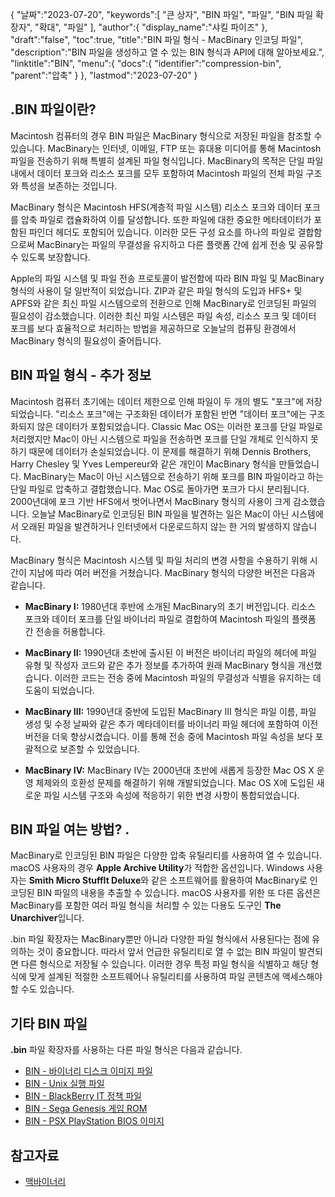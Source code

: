 {
"날짜":"2023-07-20",
   "keywords":[
"큰 상자",
"BIN 파일",
"파일",
"BIN 파일 확장자",
"확대",
"파일"
],
   "author":{
"display_name":"샤킬 파이즈"
},
"draft":"false",
"toc":true,
"title":"BIN 파일 형식 - MacBinary 인코딩 파일",
   "description":"BIN 파일을 생성하고 열 수 있는 BIN 형식과 API에 대해 알아보세요.",
"linktitle":"BIN",
   "menu":{
      "docs":{
         "identifier":"compression-bin",
"parent":"압축"
}
},
"lastmod":"2023-07-20"
}

## .BIN 파일이란?

Macintosh 컴퓨터의 경우 BIN 파일은 MacBinary 형식으로 저장된 파일을 참조할 수 있습니다. MacBinary는 인터넷, 이메일, FTP 또는 휴대용 미디어를 통해 Macintosh 파일을 전송하기 위해 특별히 설계된 파일 형식입니다. MacBinary의 목적은 단일 파일 내에서 데이터 포크와 리소스 포크를 모두 포함하여 Macintosh 파일의 전체 파일 구조와 특성을 보존하는 것입니다.

MacBinary 형식은 Macintosh HFS(계층적 파일 시스템) 리소스 포크와 데이터 포크를 압축 파일로 캡슐화하여 이를 달성합니다. 또한 파일에 대한 중요한 메타데이터가 포함된 파인더 헤더도 포함되어 있습니다. 이러한 모든 구성 요소를 하나의 파일로 결합함으로써 MacBinary는 파일의 무결성을 유지하고 다른 플랫폼 간에 쉽게 전송 및 공유할 수 있도록 보장합니다.

Apple의 파일 시스템 및 파일 전송 프로토콜이 발전함에 따라 BIN 파일 및 MacBinary 형식의 사용이 덜 일반적이 되었습니다. ZIP과 같은 파일 형식의 도입과 HFS+ 및 APFS와 같은 최신 파일 시스템으로의 전환으로 인해 MacBinary로 인코딩된 파일의 필요성이 감소했습니다. 이러한 최신 파일 시스템은 파일 속성, 리소스 포크 및 데이터 포크를 보다 효율적으로 처리하는 방법을 제공하므로 오늘날의 컴퓨팅 환경에서 MacBinary 형식의 필요성이 줄어듭니다.

## BIN 파일 형식 - 추가 정보

Macintosh 컴퓨터 초기에는 데이터 제한으로 인해 파일이 두 개의 별도 "포크"에 저장되었습니다. "리소스 포크"에는 구조화된 데이터가 포함된 반면 "데이터 포크"에는 구조화되지 않은 데이터가 포함되었습니다. Classic Mac OS는 이러한 포크를 단일 파일로 처리했지만 Mac이 아닌 시스템으로 파일을 전송하면 포크를 단일 개체로 인식하지 못하기 때문에 데이터가 손실되었습니다. 이 문제를 해결하기 위해 Dennis Brothers, Harry Chesley 및 Yves Lempereur와 같은 개인이 MacBinary 형식을 만들었습니다. MacBinary는 Mac이 아닌 시스템으로 전송하기 위해 포크를 BIN 파일이라고 하는 단일 파일로 압축하고 결합했습니다. Mac OS로 돌아가면 포크가 다시 분리됩니다. 2000년대에 포크 기반 HFS에서 벗어나면서 MacBinary 형식의 사용이 크게 감소했습니다. 오늘날 MacBinary로 인코딩된 BIN 파일을 발견하는 일은 Mac이 아닌 시스템에서 오래된 파일을 발견하거나 인터넷에서 다운로드하지 않는 한 거의 발생하지 않습니다.

MacBinary 형식은 Macintosh 시스템 및 파일 처리의 변경 사항을 수용하기 위해 시간이 지남에 따라 여러 버전을 거쳤습니다. MacBinary 형식의 다양한 버전은 다음과 같습니다.

- **MacBinary I:** 1980년대 후반에 소개된 MacBinary의 초기 버전입니다. 리소스 포크와 데이터 포크를 단일 바이너리 파일로 결합하여 Macintosh 파일의 플랫폼 간 전송을 허용합니다.

- **MacBinary II:** 1990년대 초반에 출시된 이 버전은 바이너리 파일의 헤더에 파일 유형 및 작성자 코드와 같은 추가 정보를 추가하여 원래 MacBinary 형식을 개선했습니다. 이러한 코드는 전송 중에 Macintosh 파일의 무결성과 식별을 유지하는 데 도움이 되었습니다.

- **MacBinary III:** 1990년대 중반에 도입된 MacBinary III 형식은 파일 이름, 파일 생성 및 수정 날짜와 같은 추가 메타데이터를 바이너리 파일 헤더에 포함하여 이전 버전을 더욱 향상시켰습니다. 이를 통해 전송 중에 Macintosh 파일 속성을 보다 포괄적으로 보존할 수 있었습니다.

- **MacBinary IV:** MacBinary IV는 2000년대 초반에 새롭게 등장한 Mac OS X 운영 체제와의 호환성 문제를 해결하기 위해 개발되었습니다. Mac OS X에 도입된 새로운 파일 시스템 구조와 속성에 적응하기 위한 변경 사항이 통합되었습니다.

## BIN 파일 여는 방법? .

MacBinary로 인코딩된 BIN 파일은 다양한 압축 유틸리티를 사용하여 열 수 있습니다. macOS 사용자의 경우 **Apple Archive Utility**가 적합한 옵션입니다. Windows 사용자는 **Smith Micro StuffIt Deluxe**와 같은 소프트웨어를 활용하여 MacBinary로 인코딩된 BIN 파일의 내용을 추출할 수 있습니다. macOS 사용자를 위한 또 다른 옵션은 MacBinary를 포함한 여러 파일 형식을 처리할 수 있는 다용도 도구인 **The Unarchiver**입니다.

.bin 파일 확장자는 MacBinary뿐만 아니라 다양한 파일 형식에서 사용된다는 점에 유의하는 것이 중요합니다. 따라서 앞서 언급한 유틸리티로 열 수 없는 BIN 파일이 발견되면 다른 형식으로 저장될 수 있습니다. 이러한 경우 특정 파일 형식을 식별하고 해당 형식에 맞게 설계된 적절한 소프트웨어나 유틸리티를 사용하여 파일 콘텐츠에 액세스해야 할 수도 있습니다.

## 기타 BIN 파일

**.bin** 파일 확장자를 사용하는 다른 파일 형식은 다음과 같습니다.

- [BIN - 바이너리 디스크 이미지 파일](/ko/disc-and-media/bin/)
- [BIN - Unix 실행 파일](/ko/executable/bin/)
- [BIN - BlackBerry IT 정책 파일](/ko/settings/bin/)
- [BIN - Sega Genesis 게임 ROM](/ko/game/bin/)
- [BIN - PSX PlayStation BIOS 이미지](/ko/game/bin-pcsx/)

## 참고자료

* [맥바이너리](https://en.wikipedia.org/wiki/MacBinary)

